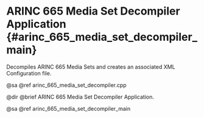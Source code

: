 # ARINC 665 Media Set Decompiler Application {#arinc_665_media_set_decompiler_main}

Decompiles ARINC 665 Media Sets and creates an associated XML Configuration 
file.

@sa @ref arinc_665_media_set_decompiler.cpp

@dir
@brief ARINC 665 Media Set Decompiler Application.

@sa @ref arinc_665_media_set_decompiler_main
